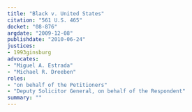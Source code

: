 ```yaml
---
title: "Black v. United States"
citation: "561 U.S. 465"
docket: "08-876"
argdate: "2009-12-08"
publishdate: "2010-06-24"
justices:
- 1993ginsburg
advocates:
- "Miguel A. Estrada"
- "Michael R. Dreeben"
roles:
- "on behalf of the Petitioners"
- "Deputy Solicitor General, on behalf of the Respondent"
summary: ""
---
```



